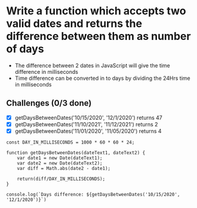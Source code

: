 # Write a function which accepts two valid dates and returns the difference between them as number of days
* The difference between 2 dates in JavaScript will give the time difference in milliseconds
* Time difference can be converted in to days by dividing the 24Hrs time in milliseconds


<h2>Challenges (0/3 done)</h2>


  - [X] getDaysBetweenDates('10/15/2020', '12/1/2020') returns 47
  - [X] getDaysBetweenDates('11/10/2021', '11/12/2021') returns 2
  - [X] getDaysBetweenDates('11/01/2020', '11/05/2020') returns 4
<!--   - [X] validateMobile('9876543210') returns true -->
<!--   - [X] validateMobile('99876543210') returns false -->

```
const DAY_IN_MILLISECONDS = 1000 * 60 * 60 * 24;

function getDaysBetweenDates(dateText1, dateText2) {
    var date1 = new Date(dateText1);
    var date2 = new Date(dateText2);
    var diff = Math.abs(date2 - date1);

    return(diff/DAY_IN_MILLISECONDS);
}

console.log(`Days difference: ${getDaysBetweenDates('10/15/2020', '12/1/2020')}`)
```
